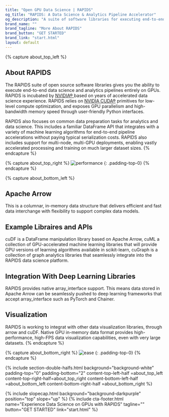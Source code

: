 ```yaml
---
title: "Open GPU Data Science | RAPIDS"
og_title: "RAPIDS: A Data Science & Analytics Pipeline Accelerator"
og_description: "A suite of software libraries for executing end-to-end data science completely on GPUs"
brand_name: ""
brand_tagline: "More About RAPIDS"
brand_button: "GET STARTED"
brand_link: "start.html"
layout: default
---
```

{% capture about_top_left %}
## About RAPIDS
The RAPIDS suite of open source software libraries gives you the ability to execute end-to-end data science and analytics pipelines entirely on GPUs. RAPIDS is incubated by <a  href="https://developer.nvidia.com/open-source" class="bold" target="_blank"> NVIDIA® </a> based on years of accelerated data science experience. RAPIDS relies on <a href="https://developer.nvidia.com/cuda-toolkit" class="bold" target="_blank">NVIDIA CUDA®</a> primitives for low-level compute optimization, and exposes GPU parallelism and high-bandwidth memory speed through user-friendly Python interfaces.

RAPIDS also focuses on common data preparation tasks for analytics and data science. This includes a familiar DataFrame API that integrates with a variety of machine learning algorithms for end-to-end pipeline accelerations without paying typical serialization costs. RAPIDS also includes support for multi-node, multi-GPU deployments, enabling vastly accelerated processing and training on much larger dataset sizes.
{% endcapture %}

{% capture about_top_right %}
<img class="full-image" src="{{ site.baseurl }}{% link /assets/images/rapids-end-to-end-performance-chart-oss-page-r4.svg %}" alt="performance">
{: .padding-top-0}
{% endcapture %}

{% capture about_bottom_left %}
## Apache Arrow
This is a columnar, in-memory data structure that delivers efficient and fast data interchange with flexibility to support complex data models.

## Example Libraires and APIs
<span class="bold">cuDF</span> is a DataFrame manipulation library based on Apache Arrow, <span class="bold">cuML</span> a collection of GPU-accelerated machine learning libraries that will provide GPU versions of learning algorithms available in scikit-learn, <span class="bold">cuGraph</span> is a collection of graph analytics libraries that seamlessly integrate into the RAPIDS data science platform.

## Integration With Deep Learning Libraries
RAPIDS provides native array_interface support. This means data stored in Apache Arrow can be seamlessly pushed to deep learning frameworks that accept array_interface such as PyTorch and Chainer. 

## Visualization
RAPIDS is working to integrat with other data visualization libraries, through arrow and cuDF. Native GPU in-memory data format provides high-performance, high-FPS data visualization capabilities, even with very large datasets.
{% endcapture %}

{% capture about_bottom_right %}
<img class="half-image" src="{{ site.baseurl }}{% link /assets/images/EaseVsPerformance.svg %}" alt="ease">
{: .padding-top-0}
{% endcapture %}

{% include section-double-halfs.html
    background="background-white" 
    padding-top="0" padding-bottom="2" 
    content-top-left-half =about_top_left 
    content-top-right-half=about_top_right
    content-bottom-left-half =about_bottom_left
    content-bottom-right-half =about_bottom_right 
%} 

{% include slopecap.html 
    background="background-darkpurple" 
    position="top" 
    slope="up"
%}
{% include cta-footer.html 
name="Experience Data Science on GPUs with RAPIDS" 
tagline=""
button="GET STARTED"
link="start.html"
%}

